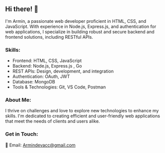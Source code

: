 ## Hi there! 👋

I'm Armin, a passionate web developer proficient in HTML, CSS, and JavaScript. With experience in Node.js, Express.js, and authentication for web applications, I specialize in building robust and secure backend and frontend solutions, including RESTful APIs.

### Skills:

- Frontend: HTML, CSS, JavaScript
- Backend: Node.js, Express.js , Go
- REST APIs: Design, development, and integration
- Authentication: OAuth, JWT
- Database: MongoDB
- Tools & Technologies: Git, VS Code, Postman

### About Me:

I thrive on challenges and love to explore new technologies to enhance my skills. I'm dedicated to creating efficient and user-friendly web applications that meet the needs of clients and users alike.

### Get in Touch:

📧 Email: Armindevacc@gmail.com

